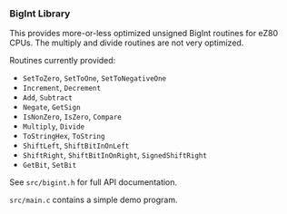 ### BigInt Library

This provides more-or-less optimized unsigned BigInt routines for eZ80 CPUs.
The multiply and divide routines are not very optimized.

Routines currently provided:
* `SetToZero`, `SetToOne`, `SetToNegativeOne`
* `Increment`, `Decrement`
* `Add`, `Subtract`
* `Negate`, `GetSign`
* `IsNonZero`, `IsZero`, `Compare`
* `Multiply`, `Divide`
* `ToStringHex`, `ToString`
* `ShiftLeft`, `ShiftBitInOnLeft`
* `ShiftRight`, `ShiftBitInOnRight`, `SignedShiftRight`
* `GetBit`, `SetBit`

See `src/bigint.h` for full API documentation.

`src/main.c` contains a simple demo program.

